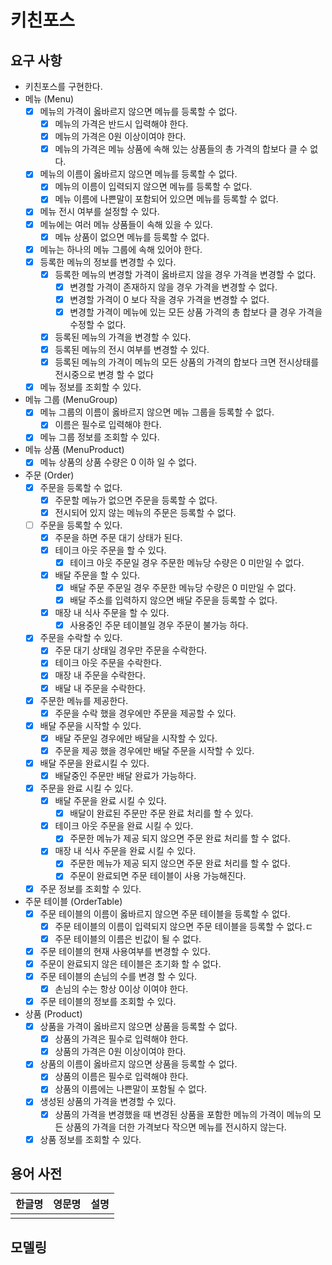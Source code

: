 # 키친포스

## 요구 사항
- 키친포스를 구현한다.
- 메뉴 (Menu)
  - [x] 메뉴의 가격이 옳바르지 않으면 메뉴를 등록할 수 없다.
    - [x] 메뉴의 가격은 반드시 입력해야 한다.
    - [x] 메뉴의 가격은 0원 이상이여야 한다.
    - [x] 메뉴의 가격은 메뉴 상품에 속해 있는 상품들의 총 가격의 합보다 클 수 없다.
  - [x] 메뉴의 이름이 옳바르지 않으면 메뉴를 등록할 수 없다.
    - [x] 메뉴의 이름이 입력되지 않으면 메뉴를 등록할 수 없다. 
    - [x] 메뉴 이름에 나쁜말이 포함되어 있으면 메뉴를 등록할 수 없다.
  - [x] 메뉴 전시 여부를 설정할 수 있다.
  - [x] 메뉴에는 여러 메뉴 상품들이 속해 있을 수 있다.
    - [x] 메뉴 상품이 없으면 메뉴를 등록할 수 없다.
  - [x] 메뉴는 하나의 메뉴 그룹에 속해 있어야 한다.
  - [x] 등록한 메뉴의 정보를 변경할 수 있다.
    - [x] 등록한 메뉴의 변경할 가격이 옳바르지 않을 경우 가격을 변경할 수 없다.
      - [x] 변경할 가격이 존재하지 않을 경우 가격을 변경할 수 없다.
      - [x] 변경할 가격이 0 보다 작을 경우 가격을 변경할 수 없다.
      - [x] 변경할 가격이 메뉴에 있는 모든 상품 가격의 총 합보다 클 경우 가격을 수정할 수 없다.
    - [x] 등록된 메뉴의 가격을 변경할 수 있다.
    - [x] 등록된 메뉴의 전시 여부를 변경할 수 있다.
    - [x] 등록된 메뉴의 가격이 메뉴의 모든 상품의 가격의 합보다 크면 전시상태를 전시중으로 변경 할 수 없다
  - [x] 메뉴 정보를 조회할 수 있다.
- 메뉴 그룹 (MenuGroup)
  - [x] 메뉴 그룹의 이름이 옳바르지 않으면 메뉴 그룹을 등록할 수 없다.
    - [x] 이름은 필수로 입력해야 한다.
  - [x] 메뉴 그룹 정보를 조회할 수 있다.
- 메뉴 상품 (MenuProduct)
  - [x] 메뉴 상품의 상품 수량은 0 이하 일 수 없다.
- 주문 (Order)
  - [x] 주문을 등록할 수 없다.
    - [x] 주문할 메뉴가 없으면 주문을 등록할 수 없다.
    - [X] 전시되어 있지 않는 메뉴의 주문은 등록할 수 없다.
  - [ ] 주문을 등록할 수 있다.
    - [x] 주문을 하면 주문 대기 상태가 된다.
    - [x] 테이크 아웃 주문을 할 수 있다.
      - [x] 테이크 아웃 주문일 경우 주문한 메뉴당 수량은 0 미만일 수 없다.
    - [x] 배달 주문을 할 수 있다.
      - [x] 배달 주문 주문일 경우 주문한 메뉴당 수량은 0 미만일 수 없다.
      - [x] 배달 주소를 입력하지 않으면 배달 주문을 등록할 수 없다.
    - [x] 매장 내 식사 주문을 할 수 있다.
      - [x] 사용중인 주문 테이블일 경우 주문이 불가능 하다.
  - [x] 주문을 수락할 수 있다.
    - [x] 주문 대기 상태일 경우만 주문을 수락한다.
    - [x] 테이크 아웃 주문을 수락한다.
    - [x] 매장 내 주문을 수락한다.
    - [x] 배달 내 주문을 수락한다.
  - [x] 주문한 메뉴를 제공한다.
    - [x] 주문을 수락 했을 경우에만 주문을 제공할 수 있다.
  - [x] 배달 주문을 시작할 수 있다.
    - [x] 배달 주문일 경우에만 배달을 시작할 수 있다.
    - [x] 주문을 제공 했을 경우에만 배달 주문을 시작할 수 있다.
  - [x] 배달 주문을 완료시킬 수 있다.
    - [x] 배달중인 주문만 배달 완료가 가능하다.
  - [x] 주문을 완료 시킬 수 있다.
    - [x] 배달 주문을 완료 시킬 수 있다.
      - [x] 배달이 완료된 주문만 주문 완료 처리를 할 수 있다. 
    - [x] 테이크 아웃 주문을 완료 시킬 수 있다.
      - [x] 주문한 메뉴가 제공 되지 않으면 주문 완료 처리를 할 수 없다. 
    - [x] 매장 내 식사 주문을 완료 시킬 수 있다.
      - [x] 주문한 메뉴가 제공 되지 않으면 주문 완료 처리를 할 수 없다.
      - [x] 주문이 완료되면 주문 테이블이 사용 가능해진다.
  - [x] 주문 정보를 조회할 수 있다.
- 주문 테이블 (OrderTable)
  - [x] 주문 테이블의 이름이 옳바르지 않으면 주문 테이블을 등록할 수 없다.
    - [x] 주문 테이블의 이름이 입력되지 않으면 주문 테이블을 등록할 수 없다.ㄷ
    - [x] 주문 테이블의 이름은 빈값이 될 수 없다.
  - [x] 주문 테이블의 현재 사용여부를 변경할 수 있다.
  - [x] 주문이 완료되지 않은 테이블은 초기화 할 수 없다.
  - [x] 주문 테이블의 손님의 수를 변경 할 수 있다.
    - [x] 손님의 수는 항상 0이상 이여야 한다.
  - [x] 주문 테이블의 정보를 조회할 수 있다.
- 상품 (Product)
  - [x] 상품을 가격이 옳바르지 않으면 상품을 등록할 수 없다.
    - [x] 상품의 가격은 필수로 입력해야 한다.
    - [x] 상품의 가격은 0원 이상이여야 한다.
  - [x] 상품의 이름이 옳바르지 않으면 상품을 등록할 수 없다.
    - [x] 상품의 이름은 필수로 입력해야 한다.
    - [x] 상품의 이름에는 나쁜말이 포함될 수 없다.
  - [x] 생성된 상품의 가격을 변경할 수 있다.
    - [x] 상품의 가격을 변경했을 때 변경된 상품을 포함한 메뉴의 가격이 메뉴의 모든 상품의 가격을 더한 가격보다 작으면 메뉴를 전시하지 않는다.
  - [x] 상품 정보를 조회할 수 있다.

## 용어 사전

| 한글명 | 영문명 | 설명 |
| --- | --- | --- |
|  |  |  |

## 모델링
